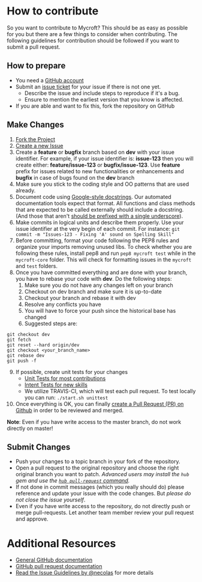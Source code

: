 # How to contribute

So you want to contribute to Mycroft?
This should be as easy as possible for you but there are a few things to consider when contributing.
The following guidelines for contribution should be followed if you want to submit a pull request.

## How to prepare

* You need a [GitHub account](https://github.com/signup/free)
* Submit an [issue ticket](https://help.github.com/articles/creating-an-issue/) for your issue if there is not one yet.
	* Describe the issue and include steps to reproduce if it's a bug.
	* Ensure to mention the earliest version that you know is affected.
* If you are able and want to fix this, fork the repository on GitHub


## Make Changes

  1. [Fork the Project](https://help.github.com/articles/fork-a-repo/)
  2. [Create a new Issue](https://help.github.com/articles/creating-an-issue/)
  3. Create a **feature** or **bugfix** branch based on **dev** with your issue identifier. For example, if your issue identifier is: **issue-123** then you will create either: **feature/issue-123** or **bugfix/issue-123**. Use **feature** prefix for issues related to new functionalities or enhancements and **bugfix** in case of bugs found on the **dev** branch
  4. Make sure you stick to the coding style and OO patterns that are used already.
  5. Document code using [Google-style docstrings](http://sphinxcontrib-napoleon.readthedocs.io/en/latest/example_google.html).  Our automated documentation tools expect that format.  All functions and class methods that are expected to be called externally should include a docstring.  (And those that aren't [should be prefixed with a single underscore](https://docs.python.org/2/tutorial/classes.html#private-variables-and-class-local-references)).
  6. Make commits in logical units and describe them properly. Use your issue identifier at the very begin of each commit. For instance:
`git commit -m "Issues-123 - Fixing 'A' sound on Spelling Skill"`
  7. Before committing, format your code following the PEP8 rules and organize your imports removing unused libs. To check whether you are following these rules, install pep8 and run `pep8 mycroft test` while in the `mycroft-core` folder. This will check for formatting issues in the `mycroft` and `test` folders.
  8. Once you have committed everything and are done with your branch, you have to rebase your code with **dev**. Do the following steps:
      1. Make sure you do not have any changes left on your branch
      2. Checkout on dev branch and make sure it is up-to-date
      3. Checkout your branch and rebase it with dev
      4. Resolve any conflicts you have
      5. You will have to force your push since the historical base has changed
      6. Suggested steps are:
 ```
git checkout dev
git fetch
git reset --hard origin/dev
git checkout <your_branch_name>
git rebase dev
git push -f
```
  9. If possible, create unit tests for your changes
     * [Unit Tests for most contributions](https://github.com/MycroftAI/mycroft-core/tree/dev/test)
     * [Intent Tests for new skills](https://docs.mycroft.ai/development/creating-a-skill#testing-your-skill)
     * We utilize TRAVIS-CI, which will test each pull request. To test locally you can run: `./start.sh unittest`
  10. Once everything is OK, you can finally [create a Pull Request (PR) on Github](https://help.github.com/articles/using-pull-requests/) in order to be reviewed and merged.

**Note**: Even if you have write access to the master branch, do not work directly on master!

## Submit Changes

* Push your changes to a topic branch in your fork of the repository.
* Open a pull request to the original repository and choose the right original branch you want to patch.
	_Advanced users may install the `hub` gem and use the [`hub pull-request` command](https://github.com/defunkt/hub#git-pull-request)._
* If not done in commit messages (which you really should do) please reference and update your issue with the code changes. But _please do not close the issue yourself_.
* Even if you have write access to the repository, do not directly push or merge pull-requests. Let another team member review your pull request and approve.

# Additional Resources

* [General GitHub documentation](http://help.github.com/)
* [GitHub pull request documentation](http://help.github.com/send-pull-requests/)
* [Read the Issue Guidelines by @necolas](https://github.com/necolas/issue-guidelines/blob/master/CONTRIBUTING.md) for more details
